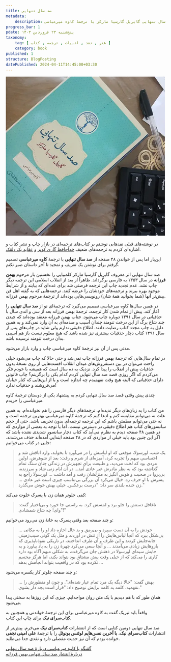 ```yaml
---
title: صد سال تنهایی
metadata: 
    description: نقد و بررسی کتاب صد سال تنهایی گابریل گارسیا مارکز با ترجمهٔ کاوه میرعباسی
progress_bar: 1
pdate: پنج‌شنبه ۲۳ فروردین ۱۴۰۳
taxonomy:
    tag: [ هنر , نقد , ادبیات , ترجمه , کتاب ]
    category: book
published: 1
structure: BlogPosting
datePublished: 2024-04-11T14:45:00+03:30
---
```

![ کتاب صد سال تنهایی گابریل گارسیا مارکز ترجمهٔ کاوه میرعباسی انتشارات کتاب‌سرای نیک ](markez.webp?classes=center&loading=lazy)
<div class="align-center">
</div>

در نوشته‌های قبلی نقد‌هایی نوشتم بر کتاب‌های ترجمه‌ای در بازار چاپ و نشر کتاب و اشاره‌ای کردم به ترجمه‌های ضعیف 
[خداحافظ گاری کوپر](https://sibiya.ir/blog/khodahafez_gary_cooper)
و
[عقاید یک دلقک](https://sibiya.ir/blog/khanoom_doctor).

این‌بار اما پس از خواندن ۴۸ صفحه از **صد سال تنهایی** با ترجمهٔ **کاوه میرعباسی** تصمیم گرفتم برای نوشتن یک تعریف و تمجید تا آخر داستان صبر نکنم. 

صد سال تنهایی اثر معروف گابریل گارسیا مارکز کلمبیایی را نخستین بار مرحوم **بهمن فرزانه** در سال ۱۳۵۳ به فارسی برگرداند. ظاهراً از بعد از انقلاب اسلامی این ترجمه دیگر چاپ نشد. عدم تجدید چاپ این ترجمه فرصتی شد برای عده‌ای که بیایند و از شرایط موجود بهره ببرند و ترجمه‌های خودشان را عرضه کنند. ترجمه‌هایی که به گفته اهل فن بیش‌تر آنها (شما بخوانید همهٔ شان) رونویسی‌هایی بوده‌اند از ترجمهٔ مرحوم بهمن فرزانه. 

در همین سال‌ها کاوه میرعباسی تصمیم می‌گیرد که ترجمهٔ‌ای نو از **صد سال تنهایی** را آغاز کند. پیش از تمام شدن کار ترجمه، ترجمهٔ بهمن فرزانه بعد از سی و اندی سال با حذفیاتی در سال ۱۳۹۱ دوباره چاپ می‌شود. جناب بهمن فرزانه معتقد بوده‌اند که چیدن چند شاخ برگ از این درخت تنومند چندان آسیب و صدمه‌ای به آن وارد نمی‌کند و به همین دلیل به چاپ مجدد کتاب رضایت دادند. اطلاع دقیقی ندارم ولی شاید در چاپ‌های پس از سال ۱۳۹۱ کتاب دچار حذفیات بیشتری نیز شده باشد که هیچ معلوم نیست باز هم آسیبی بدان درخت تنومند نرسیده باشد.

مدتی پس از آن نیز ترجمهٔ کاوه میرعباسی چاپ و وارد بازار می‌شود. 

در تمام سال‌هایی که ترجمهٔ بهمن فرزانه چاپ نمی‌شد و حتی حالا که چاپ می‌شود خیلی راحت می‌توان در بین دستفروش‌های میدان انقلاب افست‌هایی از روی نسخهٔ بدون حذفیات پیش از انقلاب‌ را پیدا کرد. نزدیک به ده سال است که همیشه با خودم فکر می‌کردم که اگر روزی قصد صد سال تنهایی کردم کدام یکی را برگزینم؟ چاپ قانونی دارای حذفیاتی که البته هیچ وقت نفهمیدم چه اندازه است و یا از این‌هایی که کنار خیابان می‌فروشند و حذفیات ندارد!

چندی پیش وقتی قصد صد سال تنهایی کردم به پیشنهاد یکی از دوستان ترجمهٔ کاوه میرعباسی را خریدم.

من کتاب را به زبان‌های دیگر ندیده‌ام. ترجمهٔ‌های دیگر فارسی را هم نخوانده‌ام. به همین علت نه می‌توانم مقایسه کنم و ادعا کنم که ترجمهٔ کاوه میرعباسی بهترین ترجمه است و نه حتی می‌توانم مطمئن باشم که این ترجمه ترجمه‌ای بدون تحریف باشد. حتی از حجم سانسور‌های کتاب هم اطلاع دقیقی در دسترس نیست. اما با توجه به بعضی از مواردی که در همین ۴۸ صفحه دیدم به نظرم می‌آید که کتاب دچار سانسور شدیدی نشده باشد که اگر این چنین بود باید خیلی از مواردی که در ۴۸ صفحه ابتدایی آمده‌اند حذف می‌شدند. جایی در کتاب می‌خوانیم:

> یک شب، اورسولا، موقعی که او لباسش را در می‌آورد تا بخوابد، وارد اتاقش شد و احساسی مبهم را تجربه کرد، آمیزه‌ای از شرم و رقت: بعد از شوهرش، اولین مردی بود که لخت می‌دید، و طبیعت برای تجهیزش در زندگی چنان سنگ تمام گذاشته بود که به نظر مادرش غیر عادی آمد... در آن ایام زنی شاد و سرزنده، بی‌پروا در صحبت و هوس انگیز به منزلشان رفت و آمد داشت ... اورسولا راجع به پسرش با او حرف زد. خیال می‌کرد آن بزرگی بی‌تناسب چیزی است غیر عادی ... زن خنده بلندی سر داد: "درست برعکس. خیلی بهش خوش می‌گذرد."

کمی جلوتر همان زن با پسرک خلوت می‌کند:

> ناغافل دستش را جلو برد و لمسش کرد. به راستی جا خورد و بی‌اختیار گفت: "وای! چه شاخ شمشادی!"

و چند صفحه بعد وقتی پسرک به خانهٔ زن می‌رود می‌خوانیم:

> ... خودش را به آن دست سپرد و بی‌رمق و بد حال اجازه داد او را به مکانی بی‌شکل ببرد که آنجا لباس‌هایش را از تنش در آوردند و مثل یک گونی سیب‌زمینی جا‌به‌جایش کردند و این طرف و آن طرف انداختند، در تاریکی نفوذناپذیری که بازوهایش زیادی می‌‌آمدند ... و آنجا سعی می‌کرد چهرهٔ زن را به یاد بیاورد و به جایش سیمای اورسولا در ذهنش جان می‌گرفت، به شکلی مبهم آگاه بود دارد کاری را می‌کند که از خیلی وقت پیش مشتاق بود بتواند بکند، اما هرگز مجسم نکرده بود که در واقعیت بتواند انجامش بدهد ...

و چند صفحه جلوتر کار یکسره می‌شود:

> ... بهش گفت: "حالا دیگه یک مرد تمام عیار شده‌ای". و چون او منظورش را نفهمید، کلمه به کلمه برایش توضیح داد: "قرار است بچه دار بشوی."

همان طور که با هم دیدیم با یک متن روان مواجه‌ایم. چیزی که این روزها به سختی پیدا می‌شود.

واقعاً باید تبریک گفت به کاوه میرعباسی برای این ترجمهٔ خواندنی و همچنین به **کتاب‌سرای نیک** برای چاپ این کتاب.

صد سال تنهایی دومین کتابی است که از انتشارات **کتاب‌سرای نیک** می‌خرم. پیش‌تر از انتشارات **کتاب‌سرای نیک**، **با آخرین نفس‌هایم** **لوئنس بونوئل** را با ترجمهٔ **علی امینی نجفی** خوانده بودم که آن نیز حدیث مفصلی دارد و نقدی جدا می‌طلبد. 

[گفتگو با کاوه میرعباسی دربارهٔ صد سال تنهایی ](https://shahrvand-newspaper.ir/news:nomobile/main/66357/%D9%86%D8%AE%D8%A8%DA%AF%D8%A7%D9%86-%D9%BE%D8%A7%D9%BE)  
[دربارهٔ انتشار صد سال تنهایی بهمن فرزانه](https://www.qudsonline.ir/news/124958/%D8%AA%D9%88%D9%82%D9%81-%D8%A7%D9%86%D8%AA%D8%B4%D8%A7%D8%B1-%D8%B5%D8%AF-%D8%B3%D8%A7%D9%84-%D8%AA%D9%86%D9%87%D8%A7%DB%8C%DB%8C)